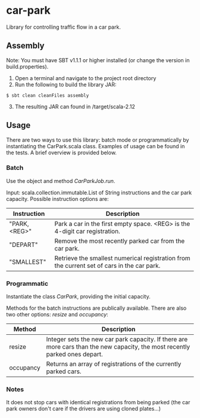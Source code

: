 # car-park

Library for controlling traffic flow in a car park.

## Assembly

Note: You must have SBT v1.1.1 or higher installed (or change the version in build.properties).

1.  Open a terminal and navigate to the project root directory
2.  Run the following to build the library JAR:
```
$ sbt clean cleanFiles assembly
```
3.  The resulting JAR can found in /target/scala-2.12

## Usage

There are two ways to use this library: batch mode or programmatically by instantiating the CarPark.scala class.
Examples of usage can be found in the tests.  A brief overview is provided below.

### Batch

Use the object and method *CarParkJob.run*.

Input: scala.collection.immutable.List of String instructions and the car park capacity.  Possible instruction options are:

| Instruction | Description |
| ----------- | ----------- |
| "PARK,\<REG\>" | Park a car in the first empty space.  \<REG\> is the 4-digit car registration. |
| "DEPART" | Remove the most recently parked car from the car park. |
| "SMALLEST" | Retrieve the smallest numerical registration from the current set of cars in the car park. |


### Programmatic

Instantiate the class *CarPark*, providing the initial capacity.

Methods for the batch instructions are publically available.
There are also two other options: *resize* and *occupancy*:

|Method|Description|
|------|-----------|
|resize| Integer sets the new car park capacity.  If there are more cars than the new capacity, the most recently parked ones depart.|
|occupancy|Returns an array of registrations of the currently parked cars.|

### Notes

It does not stop cars with identical registrations from being parked (the car park owners don't care if the drivers are using cloned plates...)
